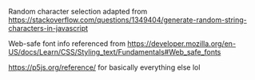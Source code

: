 Random character selection adapted from https://stackoverflow.com/questions/1349404/generate-random-string-characters-in-javascript

Web-safe font info referenced from https://developer.mozilla.org/en-US/docs/Learn/CSS/Styling_text/Fundamentals#Web_safe_fonts

https://p5js.org/reference/ for basically everything else lol